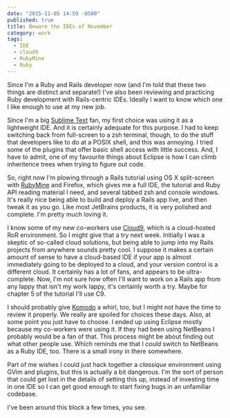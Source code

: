 ```yaml
---
date: "2015-11-05 14:59 -0500"
published: true
title: Beware the IDEs of November
category: work
tags: 
  - IDE
  - cloud9
  - RubyMine
  - Ruby
---
```




Since I'm a Ruby and Rails developer now (and I'm told that these two things are distinct and separate!) I've also been reviewing and practicing Ruby development with Rails-centric IDEs. Ideally I want to know which one I like enough to use at my new job.

Since I'm a big [Sublime Text](http://www.sublimetext.com/) fan, my first choice was using it as a lightweight IDE. And it is certainly adequate for this purpose. I had to keep switching back from full-screen to a zsh terminal, though, to do the stuff that developers like to do at a POSIX shell, and this was annoying. I tried some of the plugins that offer basic shell access with little success. And, I have to admit, one of my favourite things about Eclipse is how I can climb inheritence trees when trying to figure out code.

So, right now I'm plowing through a Rails tutorial using OS X split-screen with [RubyMine](https://www.jetbrains.com/ruby/) and Firefox, which gives me a full IDE, the tutorial and Ruby API reading material I need, and several tabbed zsh and console windows. It's really nice being able to build and deploy a Rails app live, and then tweak it as you go. Like most JetBrains products, it is very polished and complete. I'm pretty much loving it.

I know some of my new co-workers use [Cloud9](https://c9.io/), which is a cloud-hosted RoR environment. So I might give that a try next week. Initially I was a skeptic of so-called cloud solutions, but being able to jump into my Rails projects from anywhere sounds pretty cool. I suppose it makes a certain amount of sense to have a cloud-based IDE if your app is almost immediately going to be deployed to a cloud, and your version control is a different cloud. It certainly has a lot of fans, and appears to be ultra-complete. Now, I'm not sure how often I'll want to work on a Rails app from any lappy that isn't my work lappy, it's certainly worth a try. Maybe for chapter 5 of the tutorial I'll use C9.

I should probably give [Komodo](http://komodoide.com/) a whirl, too, but I might not have the time to review it properly. We really are spoiled for choices these days. Also, at some point you just have to choose. I ended up using Eclipse mostly because my co-workers were using it. If they had been using NetBeans I probably would be a fan of that. This process might be about finding out what other people use. Which reminds me that I _could_ switch to NetBeans as a Ruby IDE, too. There is a small irony in there somewhere.

Part of me wishes I could just hack together a _classique_ environment using GVim and plugins, but this is actually a bit dangerous. I'm the sort of person that could get lost in the details of setting this up, instead of investing time in one IDE so I can get good enough to start fixing bugs in an unfamiliar codebase.

I've been around this block a few times, you see.
